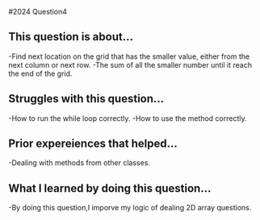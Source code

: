#2024 Question4

## This question is about...
-Find next location on the grid that has the smaller value, either from the next column or next row.
-The sum of all the smaller number until it reach the end of the grid.

## Struggles with this question...
 -How to run the while loop correctly.
 -How to use the method correctly.
## Prior expereiences that helped...
 -Dealing with methods from other classes.

## What I learned by doing this question...
 -By doing this question,I imporve my logic of dealing 2D array questions.
